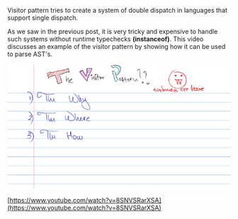 <!-- The Visitor Pattern -->
<!-- Compilers -->
<!-- Common Knowledge -->
<!-- An in-depth video about the visitor pattern -->
<!-- 09-12-2021 -->

Visitor pattern tries to create a system of double dispatch in languages that support 
single dispatch.

As we saw in the previous post, it is very tricky and expensive to handle such systems without 
runtime typechecks __(instanceof)__. This video discusses an example of the visitor pattern by 
showing how it can be used to parse AST's.

[![The Visitor Pattern and Multiple Dispatch](./posts/p5_1.png)](https://www.youtube.com/watch?v=8SNVSRarXSA "The Visitor Pattern and Multiple Dispatch")

[https://www.youtube.com/watch?v=8SNVSRarXSA](https://www.youtube.com/watch?v=8SNVSRarXSA)